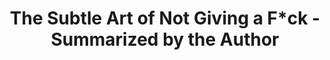 ---
layout: post
title:  The Subtle Art of Not Giving a F*ck - Summarized by the Author
book: The Subtle Art of Not Giving a F*ck
poster: alex
categories: [ personal development ]
tags: [video]
youtube_uid: lz8sUiXAnbs
image: https://i.ytimg.com/vi/lz8sUiXAnbs/hq720.jpg?sqp=-oaymwEcCNAFEJQDSFXyq4qpAw4IARUAAIhCGAFwAcABBg==&rs=AOn4CLCxptLf4tc1Yzy2vta5JoFQrRwXEw
---